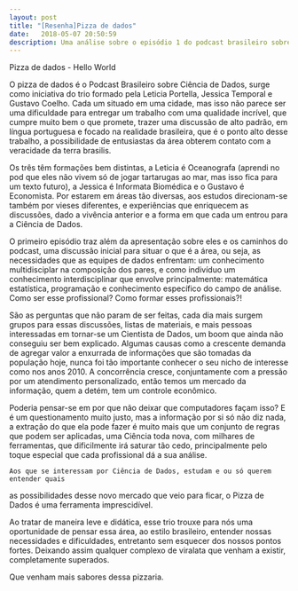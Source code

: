 ```yaml
---
layout: post
title: "[Resenha]Pizza de dados"
date:   2018-05-07 20:50:59
description: Uma análise sobre o episódio 1 do podcast brasileiro sobre Ciência de Dados
---
```

Pizza de dados - Hello World

  O pizza de dados é o Podcast Brasileiro sobre Ciência de Dados, surge como iniciativa do trio formado pela Leticia Portella, Jessica Temporal e Gustavo Coelho. Cada um situado em uma cidade, mas isso não parece ser uma dificuldade para entregar um trabalho com uma qualidade incrível, que cumpre muito bem o que promete, trazer uma discussão de alto padrão, em língua portuguesa e focado na realidade brasileira, que é o ponto alto desse trabalho, a possibilidade de entusiastas da área obterem contato com a veracidade da terra brasilis.

  Os três têm formações bem distintas, a Leticia é Oceanografa (aprendi no pod que eles não vivem só de jogar tartarugas ao mar, mas isso fica para um texto futuro), a Jessica é Informata Biomédica e o Gustavo é Economista. Por estarem em áreas tão diversas, aos estudos direcionam-se também por vieses diferentes, e experiências que enriquecem as discussões, dado a vivência anterior  e a forma em que cada um entrou para a Ciência de Dados.

  O primeiro episódio traz além da apresentação sobre eles e os caminhos do podcast,  uma discussão inicial para situar o que é a área, ou seja, as necessidades que as equipes de dados enfrentam: um conhecimento multidisciplar na composição dos pares, e como indivíduo um conhecimento interdisciplinar que envolve principalmente: matemática estatística, programação e conhecimento específico do campo de análise. Como ser esse profissional? Como formar esses profissionais?!


  São as perguntas que não param de ser feitas, cada dia mais surgem  grupos para essas discussões, listas de materiais, e mais pessoas interessadas em tornar-se um Cientista de Dados, um boom que ainda não conseguiu ser bem explicado.
  Algumas causas como a crescente demanda de agregar valor a enxurrada de informações que são tomadas da população hoje, nunca foi tão importante conhecer o seu nicho de interesse como nos anos 2010. A concorrência cresce, conjuntamente com a pressão por um atendimento personalizado, então temos um mercado da informação, quem a detém, tem um controle econômico.

  Poderia pensar-se em por que não deixar que computadores façam isso? E é um questionamento muito justo, mas a informação por si só não diz nada, a extração do que ela pode fazer é muito mais que um conjunto de regras que podem ser aplicadas, uma Ciência toda nova, com milhares de ferramentas, que dificilmente irá saturar tão cedo, principalmente pelo toque especial que cada profissional dá a sua análise.

	Aos que se interessam por Ciência de Dados, estudam e ou só querem entender quais
  as possibilidades desse novo mercado que veio para ficar, o Pizza de Dados
  é uma ferramenta imprescidível.

  Ao tratar de maneira leve e didática, esse trio trouxe para nós uma oportunidade de pensar essa área, ao estilo brasileiro, entender nossas necessidades e dificuldades, entretanto sem esquecer dos nossos pontos fortes. Deixando assim qualquer complexo de viralata que venham a existir, completamente superados.

  Que venham mais sabores dessa pizzaria.
